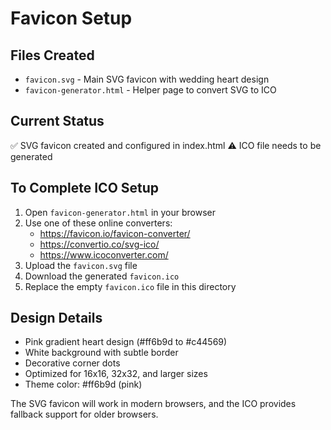 # Favicon Setup

## Files Created
- `favicon.svg` - Main SVG favicon with wedding heart design
- `favicon-generator.html` - Helper page to convert SVG to ICO

## Current Status
✅ SVG favicon created and configured in index.html
⚠️ ICO file needs to be generated

## To Complete ICO Setup
1. Open `favicon-generator.html` in your browser
2. Use one of these online converters:
   - https://favicon.io/favicon-converter/
   - https://convertio.co/svg-ico/
   - https://www.icoconverter.com/
3. Upload the `favicon.svg` file
4. Download the generated `favicon.ico`
5. Replace the empty `favicon.ico` file in this directory

## Design Details
- Pink gradient heart design (#ff6b9d to #c44569)
- White background with subtle border
- Decorative corner dots
- Optimized for 16x16, 32x32, and larger sizes
- Theme color: #ff6b9d (pink)

The SVG favicon will work in modern browsers, and the ICO provides fallback support for older browsers.
